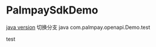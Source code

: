 # PalmpaySdkDemo
[java version](https://github.com/PalmPayGroup/PalmpaySdkDemo/tree/java)
切换分支 java
com.palmpay.openapi.Demo.test

test

